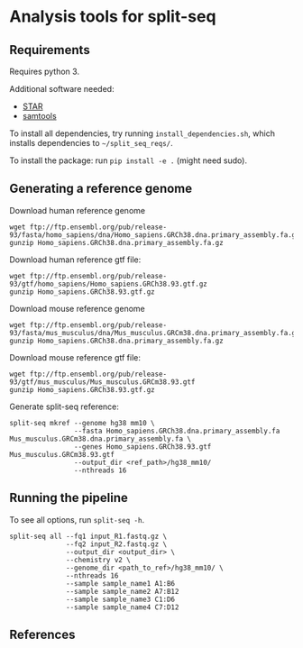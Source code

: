 # Analysis tools for split-seq

## Requirements

Requires python 3.

Additional software needed:

- [STAR](https://github.com/alexdobin/STAR)
- [samtools](https://github.com/samtools/samtools)

To install all dependencies, try running `install_dependencies.sh`, which installs dependencies to `~/split_seq_reqs/`.

To install the package: run `pip install -e .` (might need sudo).

## Generating a reference genome
Download human reference genome<br>
~~~~
wget ftp://ftp.ensembl.org/pub/release-93/fasta/homo_sapiens/dna/Homo_sapiens.GRCh38.dna.primary_assembly.fa.gz
gunzip Homo_sapiens.GRCh38.dna.primary_assembly.fa.gz
~~~~
Download human reference gtf file:<br>
~~~~
wget ftp://ftp.ensembl.org/pub/release-93/gtf/homo_sapiens/Homo_sapiens.GRCh38.93.gtf.gz
gunzip Homo_sapiens.GRCh38.93.gtf.gz
~~~~
Download mouse reference genome<br>
~~~~
wget ftp://ftp.ensembl.org/pub/release-93/fasta/mus_musculus/dna/Mus_musculus.GRCm38.dna.primary_assembly.fa.gz
gunzip Homo_sapiens.GRCh38.dna.primary_assembly.fa.gz
~~~~

Download mouse reference gtf file:<br>
~~~~
wget ftp://ftp.ensembl.org/pub/release-93/gtf/mus_musculus/Mus_musculus.GRCm38.93.gtf
gunzip Homo_sapiens.GRCh38.93.gtf.gz
~~~~

Generate split-seq reference:
~~~~
split-seq mkref --genome hg38 mm10 \
                --fasta Homo_sapiens.GRCh38.dna.primary_assembly.fa Mus_musculus.GRCm38.dna.primary_assembly.fa \
                --genes Homo_sapiens.GRCh38.93.gtf Mus_musculus.GRCm38.93.gtf 
                --output_dir <ref_path>/hg38_mm10/ 
                --nthreads 16
~~~~


## Running the pipeline

To see all options, run `split-seq -h`.
~~~~
split-seq all --fq1 input_R1.fastq.gz \
              --fq2 input_R2.fastq.gz \
              --output_dir <output_dir> \
              --chemistry v2 \
              --genome_dir <path_to_ref>/hg38_mm10/ \
              --nthreads 16
              --sample sample_name1 A1:B6
              --sample sample_name2 A7:B12
              --sample sample_name3 C1:D6
              --sample sample_name4 C7:D12
~~~~


## References
